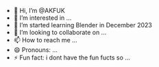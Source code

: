 - 👋 Hi, I’m @AKFUK
- 👀 I’m interested in ...
- 🌱 I’m started learning Blender in December 2023 
- 💞️ I’m looking to collaborate on ...
- 📫 How to reach me ...
- 😄 Pronouns: ...
- ⚡ Fun fact: i dont have the fun fucts so ... 
  
<!---
AKFUK/AKFUK is a ✨ special ✨ repository because its `README.md` (this file) appears on your GitHub profile.
You can click the Preview link to take a look at your changes.
--->
